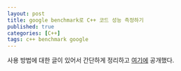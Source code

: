```yaml
---
layout: post
title: google benchmark로 C++ 코드 성능 측정하기
published: true
categories: [C++]
tags: c++ benchmark google
---
```

사용 방법에 대한 글이 있어서 간단하게 정리하고 [여기에](https://docs.google.com/document/d/1HxIpAHoneAVDzdoWIlgX0gaT8DWWOC-p1DzywWDXKnw/edit?usp=sharing ) 공개했다.  



